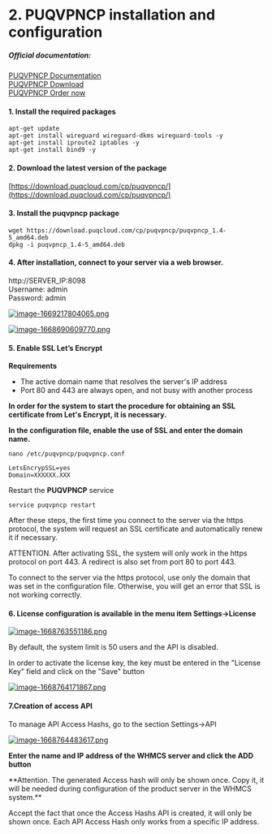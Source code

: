 # 2. PUQVPNCP installation and configuration

##### Official documentation:  
  
[PUQVPNCP Documentation](https://doc.puq.info/books/puqvpncp/page/description)  
[PUQVPNCP Download](https://download.puqcloud.com/cp/puqvpncp/)  
[PUQVPNCP Order now](https://panel.puqcloud.com/index.php?rp=/store/puqvpn)

#### **1. Install the required packages**

```shell
apt-get update
apt-get install wireguard wireguard-dkms wireguard-tools -y
apt-get install iproute2 iptables -y
apt-get install bind9 -y
```

#### 2. **Download the latest version of the package**

[https://download.puqcloud.com/cp/puqvpncp/](https://download.puqcloud.com/cp/puqvpncp/)

#### 3. Install the puqvpncp package

```shell
wget https://download.puqcloud.com/cp/puqvpncp/puqvpncp_1.4-5_amd64.deb
dpkg -i puqvpncp_1.4-5_amd64.deb
```

#### 4. After installation, connect to your server via a web browser.

http://SERVER\_IP:8098  
Username: admin  
Password: admin

[![image-1669217804065.png](https://doc.puq.info/uploads/images/gallery/2022-11/scaled-1680-/image-1669217804065.png)](https://doc.puq.info/uploads/images/gallery/2022-11/image-1669217804065.png)

[![image-1668690609770.png](https://doc.puq.info/uploads/images/gallery/2022-11/scaled-1680-/image-1668690609770.png)](https://doc.puq.info/uploads/images/gallery/2022-11/image-1668690609770.png)

#### **5. Enable SSL Let’s Encrypt** 

**Requirements**

- The active domain name that resolves the server's IP address
- Port 80 and 443 are always open, and not busy with another process

**In order for the system to start the procedure for obtaining an SSL certificate from Let's Encrypt, it is necessary.**

**In the configuration file, enable the use of SSL and enter the domain name.**

```shell
nano /etc/puqvpncp/puqvpncp.conf 
```

```shell
LetsEncrypSSL=yes
Domain=XXXXXX.XXX
```

Restart the **PUQVPNCP** service

```shell
service puqvpncp restart
```

<p class="callout info">After these steps, the first time you connect to the server via the https protocol, the system will request an SSL certificate and automatically renew it if necessary.</p>

<p class="callout warning">ATTENTION. After activating SSL, the system will only work in the https protocol on port 443.   
A redirect is also set from port 80 to port 443.</p>

<p class="callout warning">To connect to the server via the https protocol, use only the domain that was set in the configuration file.   
Otherwise, you will get an error that SSL is not working correctly.</p>

#### 6. License configuration is available in the menu item **Settings-&gt;License**

[![image-1668763551186.png](https://doc.puq.info/uploads/images/gallery/2022-11/scaled-1680-/image-1668763551186.png)](https://doc.puq.info/uploads/images/gallery/2022-11/image-1668763551186.png)

By default, the system limit is 50 users and the API is disabled.

In order to activate the license key, the key must be entered in the "License Key" field and click on the "Save" button

[![image-1668764171867.png](https://doc.puq.info/uploads/images/gallery/2022-11/scaled-1680-/image-1668764171867.png)](https://doc.puq.info/uploads/images/gallery/2022-11/image-1668764171867.png)

#### **7.Creation of access API**

To manage API Access Hashs, go to the section Settings-&gt;API

[![image-1668764483617.png](https://doc.puq.info/uploads/images/gallery/2022-11/scaled-1680-/image-1668764483617.png)](https://doc.puq.info/uploads/images/gallery/2022-11/image-1668764483617.png)

**Enter the name and IP address of the WHMCS server and click the ADD button**

<p class="callout warning">**Attention.   
The generated Access hash will only be shown once. Copy it, it will be needed during configuration of the product server in the WHMCS system.**</p>

<p class="callout info">Accept the fact that once the Access Hashs API is created, it will only be shown once.  
Each API Access Hash only works from a specific IP address.</p>